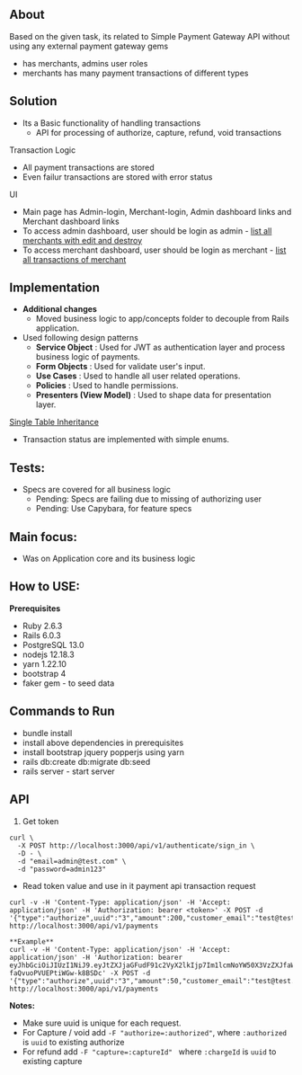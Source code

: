 ## About
Based on the given task, its related to Simple Payment Gateway API without using any external payment gateway gems
 - has merchants, admins user roles
 - merchants has many payment transactions of different types

## Solution
- Its a Basic functionality of handling transactions
  - API for processing of authorize, capture, refund, void transactions

Transaction Logic
  - All payment transactions are stored
  - Even failur transactions are stored with error status

UI
  - Main page has Admin-login, Merchant-login, Admin dashboard links and Merchant dashboard links
  - To access admin dashboard, user should be login as admin - [list all merchants with edit and destroy](https://github.com/AlekhyaR/merchant_payment_system/app/assets/images/manage_merchants.png)
  - To access merchant dashboard, user should be login as merchant - [list all transactions of merchant](https://github.com/AlekhyaR/merchant_payment_system/app/assets/images/list_of_transactions.png)


## Implementation
  - **Additional changes**
    - Moved business logic to app/concepts folder to decouple from Rails application.
  - Used following design patterns 
    - **Service Object** : Used for JWT as authentication layer and process business logic of payments.
    - **Form Objects** : Used for validate user's input.
    - **Use Cases** : Used to handle all user related operations.
    - **Policies** : Used to handle permissions.
    - **Presenters (View Model)** : Used to shape data for presentation layer.

[Single Table Inheritance ](https://github.com/AlekhyaR/merchant_payment_system/blob/master/app/assets/images/single_table_inheritance.png)
- Transaction status are implemented with simple enums. 

## Tests:
  - Specs are covered for all business logic
    - Pending: Specs are failing due to missing of authorizing user
    - Pending: Use Capybara, for feature specs
    
## Main focus:
  - Was on Application core and its business logic
  
## How to USE:
**Prerequisites**
  - Ruby 2.6.3
  - Rails 6.0.3
  - PostgreSQL 13.0
  - nodejs 12.18.3
  - yarn 1.22.10
  - bootstrap 4
  - faker gem - to seed data

## Commands to Run
- bundle install
- install above dependencies in prerequisites
- install bootstrap jquery popperjs using yarn
- rails db:create db:migrate db:seed
- rails server - start server

## API
1. Get token
```
curl \
  -X POST http://localhost:3000/api/v1/authenticate/sign_in \
  -D - \
  -d "email=admin@test.com" \
  -d "password=admin123"
```
- Read token value and use in it payment api transaction request
```
curl -v -H 'Content-Type: application/json' -H 'Accept: application/json' -H 'Authorization: bearer <token>' -X POST -d '{"type":"authorize",uuid":"3","amount":200,"customer_email":"test@test.com","notification_url":"http://mysite/my_notification_endpoint"}' http://localhost:3000/api/v1/payments

**Example**
curl -v -H 'Content-Type: application/json' -H 'Accept: application/json' -H 'Authorization: bearer eyJhbGciOiJIUzI1NiJ9.eyJtZXJjaGFudF91c2VyX2lkIjp7Im1lcmNoYW50X3VzZXJfaWQiOjF9fQ.nWnOK6go5GdIk55KNps-faQvuoPVUEPtiWGw-k8BSDc' -X POST -d '{"type":"authorize",uuid":"3","amount":50,"customer_email":"test@test.com","notification_url":"http://mysite/my_notification_endpoint"}' http://localhost:3000/api/v1/payments
```
  **Notes:**
  - Make sure uuid is unique for each request.
  - For Capture / void add `-F "authorize=:authorized"`, where `:authorized` is `uuid` to existing authorize
  - For refund add `-F "capture=:captureId" ` where `:chargeId` is `uuid` to existing capture 




  

  
